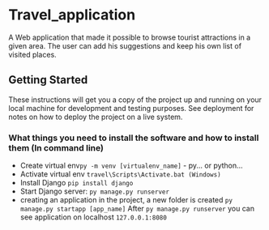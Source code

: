 # Travel_application

A Web application that made it possible to browse tourist attractions in a given area. The user can add his suggestions and keep his own list of visited places.

## Getting Started

These instructions will get you a copy of the project up and running on your local machine for development and testing purposes. See deployment for notes on how to deploy the project on a live system.

### What things you need to install the software and how to install them (In command line)
* Create virtual env``` py -m venv [virtualenv_name] ``` - py... or python...
* Activate virtual env ```travel\Scripts\Activate.bat (Windows)``` 
* Install Django ```pip install django ```
* Start Django server:  ```py manage.py runserver ```
* creating an application in the project, a new folder is created ```py manage.py startapp [app_name]```
After ```py manage.py runserver``` you can see application on localhost ```127.0.0.1:8080 ``` 

